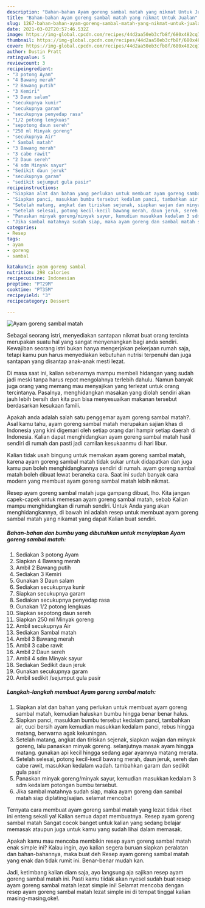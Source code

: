 ```yaml
---
description: "Bahan-bahan Ayam goreng sambal matah yang nikmat Untuk Jualan"
title: "Bahan-bahan Ayam goreng sambal matah yang nikmat Untuk Jualan"
slug: 1267-bahan-bahan-ayam-goreng-sambal-matah-yang-nikmat-untuk-jualan
date: 2021-03-02T20:57:46.532Z
image: https://img-global.cpcdn.com/recipes/44d2aa50eb3cfb8f/680x482cq70/ayam-goreng-sambal-matah-foto-resep-utama.jpg
thumbnail: https://img-global.cpcdn.com/recipes/44d2aa50eb3cfb8f/680x482cq70/ayam-goreng-sambal-matah-foto-resep-utama.jpg
cover: https://img-global.cpcdn.com/recipes/44d2aa50eb3cfb8f/680x482cq70/ayam-goreng-sambal-matah-foto-resep-utama.jpg
author: Dustin Pratt
ratingvalue: 5
reviewcount: 3
recipeingredient:
- "3 potong Ayam"
- "4 Bawang merah"
- "2 Bawang putih"
- "3 Kemiri"
- "3 Daun salam"
- "secukupnya kunir"
- "secukupnya garam"
- "secukupnya penyedap rasa"
- "1/2 potong lengkuas"
- "sepotong daun sereh"
- "250 ml Minyak goreng"
- "secukupnya Air"
- " Sambal matah"
- "3 Bawang merah"
- "3 cabe rawit"
- "2 Daun sereh"
- "4 sdm Minyak sayur"
- "Sedikit daun jeruk"
- "secukupnya garam"
- "sedikit sejumput gula pasir"
recipeinstructions:
- "Siapkan alat dan bahan yang perlukan untuk membuat ayam goreng sambal matah, kemudian haluskan bumbu hingga benar benar halus."
- "Siapkan panci, masukkan bumbu tersebut kedalam panci, tambahkan air, cuci bersih ayam kemudian masukkan kedalam panci, rebus hingga matang, berwarna agak kekuningan."
- "Setelah matang, angkat dan tiriskan sejenak, siapkan wajan dan minyak goreng, lalu panaskan minyak goreng. selanjutnya masak ayam hingga matang. gunakan api kecil hingga sedang agar ayamnya matang merata."
- "Setelah selesai, potong kecil-kecil bawang merah, daun jeruk, sereh dan cabe rawit, masukkan kedalam wadah. tambahkan garam dan sedikit gula pasir"
- "Panaskan minyak goreng/minyak sayur, kemudian masukkan kedalam 3 sdm kedalam potongan bumbu tersebut."
- "Jika sambal matahnya sudah siap, maka ayam goreng dan sambal matah siap diplating/sajian. selamat mencoba!"
categories:
- Resep
tags:
- ayam
- goreng
- sambal

katakunci: ayam goreng sambal 
nutrition: 298 calories
recipecuisine: Indonesian
preptime: "PT29M"
cooktime: "PT35M"
recipeyield: "3"
recipecategory: Dessert

---
```



![Ayam goreng sambal matah](https://img-global.cpcdn.com/recipes/44d2aa50eb3cfb8f/680x482cq70/ayam-goreng-sambal-matah-foto-resep-utama.jpg)

Sebagai seorang istri, menyediakan santapan nikmat buat orang tercinta merupakan suatu hal yang sangat menyenangkan bagi anda sendiri. Kewajiban seorang istri bukan hanya mengerjakan pekerjaan rumah saja, tetapi kamu pun harus menyediakan kebutuhan nutrisi terpenuhi dan juga santapan yang disantap anak-anak mesti lezat.

Di masa  saat ini, kalian sebenarnya mampu membeli hidangan yang sudah jadi meski tanpa harus repot mengolahnya terlebih dahulu. Namun banyak juga orang yang memang mau menyajikan yang terlezat untuk orang tercintanya. Pasalnya, menghidangkan masakan yang diolah sendiri akan jauh lebih bersih dan kita pun bisa menyesuaikan makanan tersebut berdasarkan kesukaan famili. 



Apakah anda adalah salah satu penggemar ayam goreng sambal matah?. Asal kamu tahu, ayam goreng sambal matah merupakan sajian khas di Indonesia yang kini digemari oleh setiap orang dari hampir setiap daerah di Indonesia. Kalian dapat menghidangkan ayam goreng sambal matah hasil sendiri di rumah dan pasti jadi camilan kesukaanmu di hari libur.

Kalian tidak usah bingung untuk memakan ayam goreng sambal matah, karena ayam goreng sambal matah tidak sukar untuk didapatkan dan juga kamu pun boleh menghidangkannya sendiri di rumah. ayam goreng sambal matah boleh dibuat lewat beraneka cara. Saat ini sudah banyak cara modern yang membuat ayam goreng sambal matah lebih nikmat.

Resep ayam goreng sambal matah juga gampang dibuat, lho. Kita jangan capek-capek untuk memesan ayam goreng sambal matah, sebab Kalian mampu menghidangkan di rumah sendiri. Untuk Anda yang akan menghidangkannya, di bawah ini adalah resep untuk membuat ayam goreng sambal matah yang nikamat yang dapat Kalian buat sendiri.

<!--inarticleads1-->

##### Bahan-bahan dan bumbu yang dibutuhkan untuk menyiapkan Ayam goreng sambal matah:

1. Sediakan 3 potong Ayam
1. Siapkan 4 Bawang merah
1. Ambil 2 Bawang putih
1. Sediakan 3 Kemiri
1. Gunakan 3 Daun salam
1. Sediakan secukupnya kunir
1. Siapkan secukupnya garam
1. Sediakan secukupnya penyedap rasa
1. Gunakan 1/2 potong lengkuas
1. Siapkan sepotong daun sereh
1. Siapkan 250 ml Minyak goreng
1. Ambil secukupnya Air
1. Sediakan  Sambal matah
1. Ambil 3 Bawang merah
1. Ambil 3 cabe rawit
1. Ambil 2 Daun sereh
1. Ambil 4 sdm Minyak sayur
1. Sediakan Sedikit daun jeruk
1. Gunakan secukupnya garam
1. Ambil sedikit /sejumput gula pasir




<!--inarticleads2-->

##### Langkah-langkah membuat Ayam goreng sambal matah:

1. Siapkan alat dan bahan yang perlukan untuk membuat ayam goreng sambal matah, kemudian haluskan bumbu hingga benar benar halus.
1. Siapkan panci, masukkan bumbu tersebut kedalam panci, tambahkan air, cuci bersih ayam kemudian masukkan kedalam panci, rebus hingga matang, berwarna agak kekuningan.
1. Setelah matang, angkat dan tiriskan sejenak, siapkan wajan dan minyak goreng, lalu panaskan minyak goreng. selanjutnya masak ayam hingga matang. gunakan api kecil hingga sedang agar ayamnya matang merata.
1. Setelah selesai, potong kecil-kecil bawang merah, daun jeruk, sereh dan cabe rawit, masukkan kedalam wadah. tambahkan garam dan sedikit gula pasir
1. Panaskan minyak goreng/minyak sayur, kemudian masukkan kedalam 3 sdm kedalam potongan bumbu tersebut.
1. Jika sambal matahnya sudah siap, maka ayam goreng dan sambal matah siap diplating/sajian. selamat mencoba!




Ternyata cara membuat ayam goreng sambal matah yang lezat tidak ribet ini enteng sekali ya! Kalian semua dapat membuatnya. Resep ayam goreng sambal matah Sangat cocok banget untuk kalian yang sedang belajar memasak ataupun juga untuk kamu yang sudah lihai dalam memasak.

Apakah kamu mau mencoba membikin resep ayam goreng sambal matah enak simple ini? Kalau ingin, ayo kalian segera buruan siapkan peralatan dan bahan-bahannya, maka buat deh Resep ayam goreng sambal matah yang enak dan tidak rumit ini. Benar-benar mudah kan. 

Jadi, ketimbang kalian diam saja, ayo langsung aja sajikan resep ayam goreng sambal matah ini. Pasti kamu tiidak akan nyesel sudah buat resep ayam goreng sambal matah lezat simple ini! Selamat mencoba dengan resep ayam goreng sambal matah lezat simple ini di tempat tinggal kalian masing-masing,oke!.

